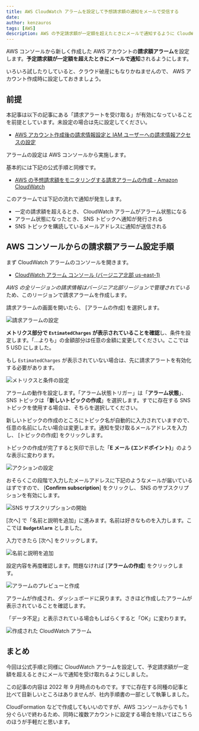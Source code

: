 ```yaml
---
title: AWS CloudWatch アラームを設定して予想請求額の通知をメールで受信する
date: 
author: kenzauros
tags: [AWS]
description: AWS の予定請求額が一定額を超えたときにメールで通知するように CloudWatch アラームを設定します。
---
```


AWS コンソールから新しく作成した AWS アカウントの**請求額アラーム**を設定します。**予定請求額が一定額を超えたときにメールで通知**されるようにします。

いろいろ試したりしていると、クラウド破産にもなりかねませんので、 AWS アカウント作成時に設定しておきましょう。


## 前提

本記事は以下の記事にある「請求アラートを受け取る」が有効になっていることを前提としています。未設定の場合は先に設定してください。

- [AWS アカウント作成後の請求情報設定と IAM ユーザーへの請求情報アクセスの設定](https://mseeeen.msen.jp/allow-billing-access-to-iam-users/)

アラームの設定は AWS コンソールから実施します。

基本的には下記の公式手順と同様です。

- [AWS の予想請求額をモニタリングする請求アラームの作成 - Amazon CloudWatch](https://docs.aws.amazon.com/ja_jp/AmazonCloudWatch/latest/monitoring/monitor_estimated_charges_with_cloudwatch.html)

このアラームでは下記の流れで通知が発生します。

- 一定の請求額を超えるとき、 CloudWatch アラームがアラーム状態になる
- アラーム状態になったとき、 SNS トピックへ通知が発行される
- SNS トピックを購読しているメールアドレスに通知が送信される


## AWS コンソールからの請求額アラーム設定手順

まず CloudWatch アラームのコンソールを開きます。

- [CloudWatch アラーム コンソール (バージニア北部 us-east-1)](https://us-east-1.console.aws.amazon.com/cloudwatch/home?region=us-east-1#alarmsV2:?~(namespace~'AWS*2fBilling))

*AWS の全リージョンの請求情報はバージニア北部リージョンで管理されている*ため、このリージョンで請求アラームを作成します。

請求アラームの画面を開いたら、 [アラームの作成] を選択します。

![請求アラームの設定](images/budget-alarm-1.png "請求アラームの設定")

**メトリクス部分で `EstimatedCharges` が表示されていることを確認**し、条件を設定します。「...よりも」の金額部分は任意の金額に変更してください。ここでは 5 USD にしました。

もし `EstimatedCharges` が表示されていない場合は、先に請求アラートを有効化する必要があります。

![メトリクスと条件の設定](images/budget-alarm-2.png "メトリクスと条件の設定")

アラームの動作を設定します。「アラーム状態トリガー」は「**アラーム状態**」、 SNS トピックは「**新しいトピックの作成**」を選択します。すでに存在する SNS トピックを使用する場合は、そちらを選択してください。

新しいトピックの作成のところにトピック名が自動的に入力されていますので、任意の名前にしたい場合は変更します。通知を受け取るメールアドレスを入力し、 [トピックの作成] をクリックします。

トピックの作成が完了すると矢印で示した「**E メール (エンドポイント)**」のような表示に変わります。

![アクションの設定](images/budget-alarm-3.png "アクションの設定")

おそらくこの段階で入力したメールアドレスに下記のようなメールが届いているはずですので、 [**Confirm subscription**] をクリックし、 SNS のサブスクリプションを有効にします。

![SNS サブスクリプションの開始](images/sns-confirmation.png "SNS サブスクリプションの開始")

[次へ] で「名前と説明を追加」に進みます。名前は好きなものを入力します。ここでは **`BudgetAlarm`** としました。

入力できたら [次へ] をクリックします。

![名前と説明を追加](images/budget-alarm-4.png "アラームの名前と説明を追加")

設定内容を再度確認します。問題なければ [**アラームの作成**] をクリックします。

![アラームのプレビューと作成](images/budget-alarm-5.png "アラームのプレビューと作成")

アラームが作成され、ダッシュボードに戻ります。さきほど作成したアラームが表示されていることを確認します。

「データ不足」と表示されている場合もしばらくすると「OK」に変わります。

![作成された CloudWatch アラーム](images/budget-alarm-6.png "作成された CloudWatch アラーム")


## まとめ

今回は公式手順と同様に CloudWatch アラームを設定して、予定請求額が一定額を超えるときにメールで通知を受け取れるようにしました。

この記事の内容は 2022 年 9 月時点のものです。すでに存在する同種の記事と比べて目新しいところはありませんが、社内手順書の一部として執筆しました。

CloudFormation などで作成してもいいのですが、AWS コンソールからでも 1 分ぐらいで終わるため、同時に複数アカウントに設定する場合を除いてはこちらのほうが手軽だと思います。
